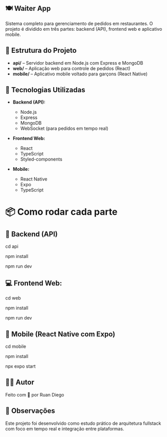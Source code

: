 ## 🍽️ Waiter App

Sistema completo para gerenciamento de pedidos em restaurantes. O projeto é dividido em três partes: backend (API), frontend web e aplicativo mobile.



## 📁 Estrutura do Projeto

- **api/** – Servidor backend em Node.js com Express e MongoDB
- **web/** – Aplicação web para controle de pedidos (React)
- **mobile/** – Aplicativo mobile voltado para garçons (React Native)



## 🚀 Tecnologias Utilizadas

- **Backend (API):**
  - Node.js
  - Express
  - MongoDB
  - WebSocket (para pedidos em tempo real)

- **Frontend Web:**
  - React
  - TypeScript
  - Styled-components

- **Mobile:**
  - React Native
  - Expo
  - TypeScript
 
 # 📦 Como rodar cada parte

## **🔧 Backend (API)**

cd api

npm install

npm run dev



## **💻 Frontend Web:**
cd web

npm install

npm run dev


## **📱 Mobile (React Native com Expo)**

cd mobile

npm install

npx expo start


## **👨‍💻 Autor**
Feito com 💙 por Ruan Diego


## **📌 Observações**
Este projeto foi desenvolvido como estudo prático de arquitetura fullstack com foco em tempo real e integração entre plataformas.
